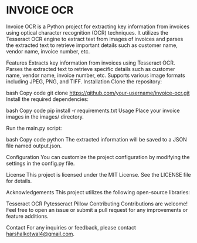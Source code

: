 # INVOICE OCR
Invoice OCR is a Python project for extracting key information from invoices using optical character recognition (OCR) techniques. It utilizes the Tesseract OCR engine to extract text from images of invoices and parses the extracted text to retrieve important details such as customer name, vendor name, invoice number, etc.

Features
Extracts key information from invoices using Tesseract OCR.
Parses the extracted text to retrieve specific details such as customer name, vendor name, invoice number, etc.
Supports various image formats including JPEG, PNG, and TIFF.
Installation
Clone the repository:

bash
Copy code
git clone https://github.com/your-username/invoice-ocr.git
Install the required dependencies:

bash
Copy code
pip install -r requirements.txt
Usage
Place your invoice images in the images/ directory.

Run the main.py script:

bash
Copy code
python 
The extracted information will be saved to a JSON file named output.json.

Configuration
You can customize the project configuration by modifying the settings in the config.py file.

License
This project is licensed under the MIT License. See the LICENSE file for details.

Acknowledgements
This project utilizes the following open-source libraries:

Tesseract OCR
Pytesseract
Pillow
Contributing
Contributions are welcome! Feel free to open an issue or submit a pull request for any improvements or feature additions.

Contact
For any inquiries or feedback, please contact harshalkotwal4@gmail.com.
